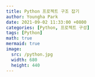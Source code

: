 ```yaml
---
title: Python 프로젝트 구조 잡기
author: Youngha Park
date: 2021-09-02 11:33:00 +0800
categories: [Python, 프로젝트 구성]
tags: [Python]
math: true
mermaid: true
image:
  src: /python.jpg
  width: 680
  height: 440
---
```


